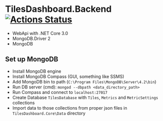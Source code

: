 # TilesDashboard.Backend [![Actions Status](https://github.com/Carq/TilesDashboard.Backend/workflows/.NET%20Core/badge.svg)](https://github.com/Carq/TilesDashboard.Backend/actions)

- WebApi with .NET Core 3.0
- MongoDB.Driver 2
- MongoDB

## Set up MongoDB

- Install MongoDB engine
- Install MongoDB Compass (GUI, something like SSMS)
- Add MongoDB bin to path (`C:\Program Files\MongoDB\Server\4.2\bin`)
- Run DB server (cmd): `mongod --dbpath <data_directory_path>`
- Run Compass and connect to `localhost:27017`
- Create Database `TilesDatabase` with `Tiles`, `Metrics` and `MetricSettings` collections
- Import data to those collections from proper json files in `TilesDashboard.Core\Data` directory
